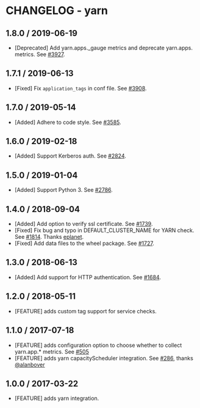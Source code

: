 # CHANGELOG - yarn

## 1.8.0 / 2019-06-19

* [Deprecated] Add yarn.apps.<METRIC>_gauge metrics and deprecate yarn.apps.<METRIC> metrics. See [#3927](https://github.com/DataDog/integrations-core/pull/3927).

## 1.7.1 / 2019-06-13

* [Fixed] Fix `application_tags` in conf file. See [#3908](https://github.com/DataDog/integrations-core/pull/3908).

## 1.7.0 / 2019-05-14

* [Added] Adhere to code style. See [#3585](https://github.com/DataDog/integrations-core/pull/3585).

## 1.6.0 / 2019-02-18

* [Added] Support Kerberos auth. See [#2824](https://github.com/DataDog/integrations-core/pull/2824).

## 1.5.0 / 2019-01-04

* [Added] Support Python 3. See [#2786][1].

## 1.4.0 / 2018-09-04

* [Added] Add option to verify ssl certificate. See [#1739][2].
* [Fixed] Fix bug and typo in DEFAULT_CLUSTER_NAME for YARN check. See [#1814][3]. Thanks [eplanet][4].
* [Fixed] Add data files to the wheel package. See [#1727][5].

## 1.3.0 / 2018-06-13

* [Added] Add support for HTTP authentication. See [#1684][6].

## 1.2.0 / 2018-05-11

* [FEATURE] adds custom tag support for service checks.

## 1.1.0 / 2017-07-18

* [FEATURE] adds configuration option to choose whether to collect yarn.app.* metrics. See [#505][7]
* [FEATURE] adds yarn capacityScheduler integration. See [#286][8], thanks [@alanbover][9]

## 1.0.0 / 2017-03-22

* [FEATURE] adds yarn integration.

<!--- The following link definition list is generated by PimpMyChangelog --->
[1]: https://github.com/DataDog/integrations-core/pull/2786
[2]: https://github.com/DataDog/integrations-core/pull/1739
[3]: https://github.com/DataDog/integrations-core/pull/1814
[4]: https://github.com/eplanet
[5]: https://github.com/DataDog/integrations-core/pull/1727
[6]: https://github.com/DataDog/integrations-core/pull/1684
[7]: https://github.com/DataDog/integrations-core/issues/505
[8]: https://github.com/DataDog/integrations-core/issues/286
[9]: https://github.com/alanbover
